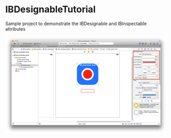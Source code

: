 # IBDesignableTutorial
Sample project to demonstrate the IBDesignable and IBInspectable attributes

![Screenshot](/Screenshots/ib1.png?raw=true "Screenshot")
